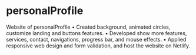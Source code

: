 # personalProfile
Website of personalProfile
•	Created background, animated circles, customize landing and buttons features.
•	Developed show more features, services, contact, navigations, progress bar, and mouse effects.
•	Applied responsive web design and form validation, and host the website on Netlify.

